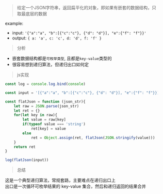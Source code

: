 > 给定一个JSON字符串，返回扁平化的对象，即如果有嵌套的数据结构，只取最底层的数据

example:
- input: `'{"a":"a", "b":[{"c":"c"}, {"d": "d"}], "e":{"f": "f"}}'`
- output: `{ a: 'a', c: 'c', d: 'd', f: 'f' }`

> 分析

- 嵌套数据结构都是`可枚举类型`, 且都是`key-value`类型的
- 很容易想到递归算法，但递归出口如何定



> js实现

```js
const log = console.log.bind(console)

const input = '[{"a":"a", "b":[{"c":"c"}, {"d": "d"}], "e":{"f": "f"}}]'

const flatJson = function (json_str){
    let raw = JSON.parse(json_str)
    let ret = {}
    for(let key in raw){
        let value = raw[key]
        if(typeof value === 'string')
            ret[key] = value
        else
            ret = Object.assign(ret, flatJson(JSON.stringify(value)))
    }
    return ret
}

log(flatJson(input))

```

> 总结

这是一个典型递归算法，常规套路，主要难点在递归出口上  
出口是一次循环可枚举结果的 key-value 集合，然后和递归返回的结果合并  